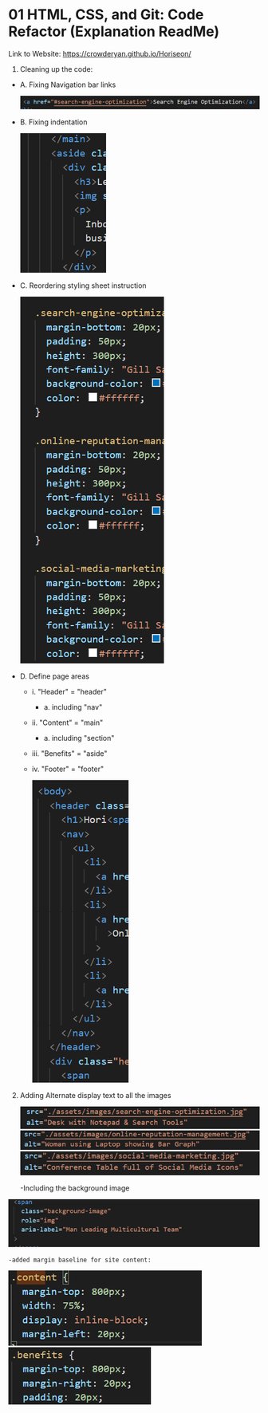 # 01 HTML, CSS, and Git: Code Refactor (Explanation ReadMe)

Link to Website: https://crowderyan.github.io/Horiseon/

1. Cleaning up the code:

- A. Fixing Navigation bar links

  ![Nav link typo corrected](./assets/images/nav-link.png)

- B. Fixing indentation

  ![Best Practice Indentation](./assets/images/indent-order.png)

- C. Reordering styling sheet instruction

  ![Relocated more general css tags to higher in sheet](./assets/images/css-general.png)

- D. Define page areas

  - i. "Header" = "header"
    - a. including "nav"
  - ii. "Content" = "main"
    - a. including "section"
  - iii. "Benefits" = "aside"
  - iv. "Footer" = "footer"

    ![Example of altered element names](./assets/images/semantic-elements.png)

2. Adding Alternate display text to all the images

   ![Added description to alt tag](./assets/images/alt.png)
   ![Added description to alt tag](./assets/images/alt-1.png)
   ![Added description to alt tag](./assets/images/alt-2.png)

   -Including the background image

![Added alt tag for background image](./assets/images/alt-bg.png)

    -added margin baseline for site content:

![Added description to alt tag](./assets/images/margin-edit.png)
![Added description to alt tag](./assets/images/margin-edit1.png)
